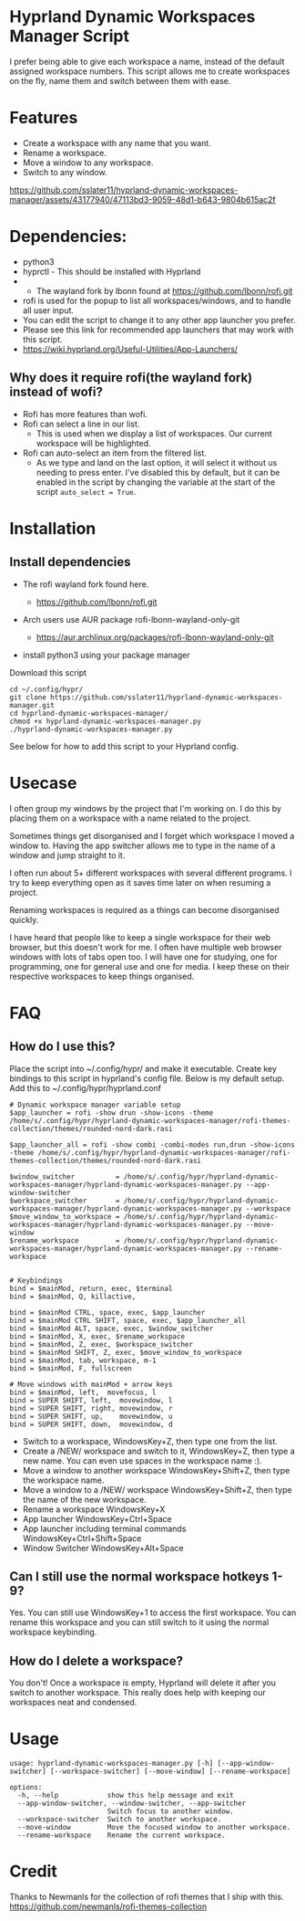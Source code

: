 # Hyprland Dynamic Workspaces Manager Script 
I prefer being able to give each workspace a name, instead of the default assigned workspace numbers.
This script allows me to create workspaces on the fly, name them and switch between them with ease.

# Features
- Create a workspace with any name that you want.
- Rename a workspace.
- Move a window to any workspace.
- Switch to any window.

https://github.com/sslater11/hyprland-dynamic-workspaces-manager/assets/43177940/47113bd3-9059-48d1-b643-9804b615ac2f

# Dependencies:
- python3
- hyprctl - This should be installed with Hyprland
-  - The wayland fork by lbonn found at https://github.com/lbonn/rofi.git
  - rofi is used for the popup to list all workspaces/windows, and to handle all user input.
  - You can edit the script to change it to any other app launcher you prefer.
  - Please see this link for recommended app launchers that may work with this script.
  - https://wiki.hyprland.org/Useful-Utilities/App-Launchers/

## Why does it require rofi(the wayland fork) instead of wofi?
- Rofi has more features than wofi.
- Rofi can select a line in our list.
  - This is used when we display a list of workspaces. Our current workspace will be highlighted.
- Rofi can auto-select an item from the filtered list.
  - As we type and land on the last option, it will select it without us needing to press enter. I've disabled this by default, but it can be enabled in the script by changing the variable at the start of the script `auto_select = True`.


# Installation
## Install dependencies
- The rofi wayland fork found here.
  - https://github.com/lbonn/rofi.git
- Arch users use AUR package rofi-lbonn-wayland-only-git
  - https://aur.archlinux.org/packages/rofi-lbonn-wayland-only-git

- install python3 using your package manager

Download this script
```
cd ~/.config/hypr/
git clone https://github.com/sslater11/hyprland-dynamic-workspaces-manager.git
cd hyprland-dynamic-workspaces-manager/
chmod +x hyprland-dynamic-workspaces-manager.py
./hyprland-dynamic-workspaces-manager.py
```
See below for how to add this script to your Hyprland config.

# Usecase
I often group my windows by the project that I'm working on. I do this by placing them on a workspace with a name related to the project.

Sometimes things get disorganised and I forget which workspace I moved a window to. Having the app switcher allows me to type in the name of a window and jump straight to it.

I often run about 5+ different workspaces with several different programs. I try to keep everything open as it saves time later on when resuming a project.

Renaming workspaces is required as a things can become disorganised quickly.

I have heard that people like to keep a single workspace for their web browser, but this doesn't work for me. I often have multiple web browser windows with lots of tabs open too. I will have one for studying, one for programming, one for general use and one for media. I keep these on their respective workspaces to keep things organised.

# FAQ
## How do I use this?
Place the script into ~/.config/hypr/ and make it executable.
Create key bindings to this script in hyprland's config file.
Below is my default setup.
Add this to ~/.config/hypr/hyprland.conf
```
# Dynamic workspace manager variable setup
$app_launcher = rofi -show drun -show-icons -theme /home/s/.config/hypr/hyprland-dynamic-workspaces-manager/rofi-themes-collection/themes/rounded-nord-dark.rasi

$app_launcher_all = rofi -show combi -combi-modes run,drun -show-icons -theme /home/s/.config/hypr/hyprland-dynamic-workspaces-manager/rofi-themes-collection/themes/rounded-nord-dark.rasi

$window_switcher          = /home/s/.config/hypr/hyprland-dynamic-workspaces-manager/hyprland-dynamic-workspaces-manager.py --app-window-switcher
$workspace_switcher       = /home/s/.config/hypr/hyprland-dynamic-workspaces-manager/hyprland-dynamic-workspaces-manager.py --workspace
$move_window_to_workspace = /home/s/.config/hypr/hyprland-dynamic-workspaces-manager/hyprland-dynamic-workspaces-manager.py --move-window
$rename_workspace         = /home/s/.config/hypr/hyprland-dynamic-workspaces-manager/hyprland-dynamic-workspaces-manager.py --rename-workspace


# Keybindings
bind = $mainMod, return, exec, $terminal
bind = $mainMod, Q, killactive,

bind = $mainMod CTRL, space, exec, $app_launcher
bind = $mainMod CTRL SHIFT, space, exec, $app_launcher_all
bind = $mainMod ALT, space, exec, $window_switcher
bind = $mainMod, X, exec, $rename_workspace
bind = $mainMod, Z, exec, $workspace_switcher
bind = $mainMod SHIFT, Z, exec, $move_window_to_workspace
bind = $mainMod, tab, workspace, m-1
bind = $mainMod, F, fullscreen

# Move windows with mainMod + arrow keys
bind = $mainMod, left,  movefocus, l
bind = SUPER SHIFT, left,  movewindow, l
bind = SUPER SHIFT, right, movewindow, r
bind = SUPER SHIFT, up,    movewindow, u
bind = SUPER SHIFT, down,  movewindow, d 
```
- Switch to a workspace, WindowsKey+Z, then type one from the list.
- Create a /NEW/ workspace and switch to it, WindowsKey+Z, then type a new name. You can even use spaces in the workspace name :).
- Move a window to another workspace WindowsKey+Shift+Z, then type the workspace name.
- Move a window to a /NEW/ workspace WindowsKey+Shift+Z, then type the name of the new workspace.
- Rename a workspace WindowsKey+X
- App launcher WindowsKey+Ctrl+Space 
- App launcher including terminal commands WindowsKey+Ctrl+Shift+Space 
- Window Switcher  WindowsKey+Alt+Space 


## Can I still use the normal workspace hotkeys 1-9?
Yes. You can still use WindowsKey+1 to access the first workspace. You can rename this workspace and you can still switch to it using the normal workspace keybinding.

## How do I delete a workspace?
You don't! Once a workspace is empty, Hyprland will delete it after you switch to another workspace. This really does help with keeping our workspaces neat and condensed.


# Usage
```
usage: hyprland-dynamic-workspaces-manager.py [-h] [--app-window-switcher] [--workspace-switcher] [--move-window] [--rename-workspace]

options:
  -h, --help            show this help message and exit
  --app-window-switcher, --window-switcher, --app-switcher
                        Switch focus to another window.
  --workspace-switcher  Switch to another workspace.
  --move-window         Move the focused window to another workspace.
  --rename-workspace    Rename the current workspace.
```

# Credit
Thanks to Newmanls for the collection of rofi themes that I ship with this.
https://github.com/newmanls/rofi-themes-collection

